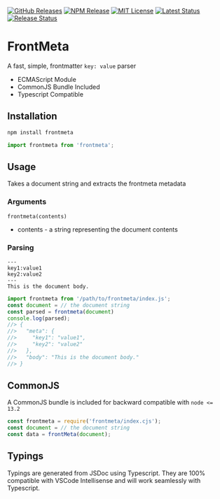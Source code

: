 [![GitHub Releases](https://img.shields.io/github/release/vanillaes/frontmeta.svg)](https://github.com/vanillaes/frontmeta/releases)
[![NPM Release](https://img.shields.io/npm/v/frontmeta.svg)](https://www.npmjs.com/package/frontmeta)
[![MIT License](https://img.shields.io/badge/license-MIT-blue.svg)](https://raw.githubusercontent.com/vanillaes/frontmeta/master/LICENSE)
[![Latest Status](https://github.com/vanillaes/frontmeta/workflows/Latest/badge.svg)](https://github.com/vanillaes/frontmeta/actions)
[![Release Status](https://github.com/vanillaes/frontmeta/workflows/Release/badge.svg)](https://github.com/vanillaes/frontmeta/actions)

# FrontMeta

A fast, simple, frontmatter `key: value` parser

- ECMAScript Module
- CommonJS Bundle Included
- Typescript Compatible

## Installation

```sh
npm install frontmeta
```

```javascript
import frontmeta from 'frontmeta';
```

## Usage

Takes a document string and extracts the frontmeta metadata

### Arguments

```frontmeta(contents)```

- contents - a string representing the document contents

### Parsing

```
---
key1:value1
key2:value2
---
This is the document body.
```

```javascript
import frontmeta from '/path/to/frontmeta/index.js';
const document = // the document string
const parsed = frontmeta(document)
console.log(parsed);
//> {
//>   "meta": {
//>     "key1": "value1",
//>     "key2": "value2"
//>   },
//>   "body": "This is the document body."
//> }
```

## CommonJS

A CommonJS bundle is included for backward compatible with `node <= 13.2`

```javascript
const frontmeta = require('frontmeta/index.cjs');
const document = // the document string
const data = frontMeta(document);
```

## Typings

Typings are generated from JSDoc using Typescript. They are 100% compatible with VSCode Intellisense and will work seamlessly with Typescript.